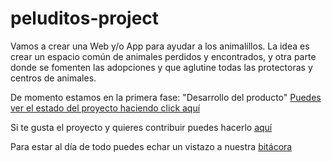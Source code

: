 # peluditos-project

Vamos a crear una Web y/o App para ayudar a los animalillos. La idea es crear un espacio común de animales perdidos y encontrados, y otra parte donde se fomenten las adopciones y que aglutine todas las protectoras y centros de animales.

De momento estamos en la primera fase: "Desarrollo del producto"
[Puedes ver el estado del proyecto haciendo click aquí](https://github.com/OSWeekends/peluditos-project/projects/1)

Si te gusta el proyecto y quieres contribuir puedes hacerlo [aquí](https://github.com/OSWeekends/peluditos-project/issues/1)

Para estar al día de todo puedes echar un vistazo a nuestra [bitácora](https://github.com/OSWeekends/peluditos-project/blob/master/BITACORA.md)


